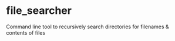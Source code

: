 # file_searcher
Command line tool to recursively search directories for filenames &amp; contents of files
